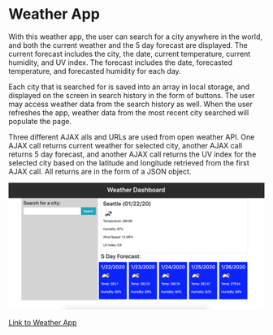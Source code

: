 # Weather App

With this weather app, the user can search for a city anywhere in the world, and both the current weather and the 5 day forecast are displayed. The current forecast includes the city, the date, current temperature, current humidity, and UV index. The forecast includes the date, forecasted temperature, and forecasted humidity for each day.
<br>

Each city that is searched for is saved into an array in local storage, and displayed on the screen in search history in the form of buttons. The user may access weather data from the search history as well.
When the user refreshes the app, weather data from the most recent city searched will populate the page.
<br>

Three different AJAX alls and URLs are used from open weather API. One AJAX call returns current weather for selected city, another AJAX call returns 5 day forecast, and another AJAX call returns the UV index for the selected city based on the latitude and longitude retrieved from the first AJAX call. All returns are in the form of a JSON object.
<br>

<img src ="./images/home.png" alt="home-page">

<a href="https://sarahm16.github.io/Weather-App/">Link to Weather App</a>
